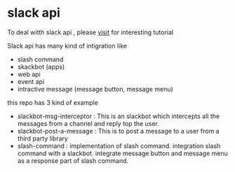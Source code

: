 # slack api
To deal witth slack api , please [visit](https://api.slack.com/) for interesting tutorial

Slack api has many kind of intigration like 
- slash command
- skackbot (apps)
- web api
- event api
- intractive message (message button, message menu)

this repo has 3 kind of example
- slackbot-msg-interceptor : 
This is an slackbot which intercepts all the messages from a channel and reply top the user. 
- slackbot-post-a-message : 
This is to post a message to a user from a third party library
- slash-command : 
implementation of slash command. integration slash command with a slackbot. integrate message button and message menu as a response part of slash command.

